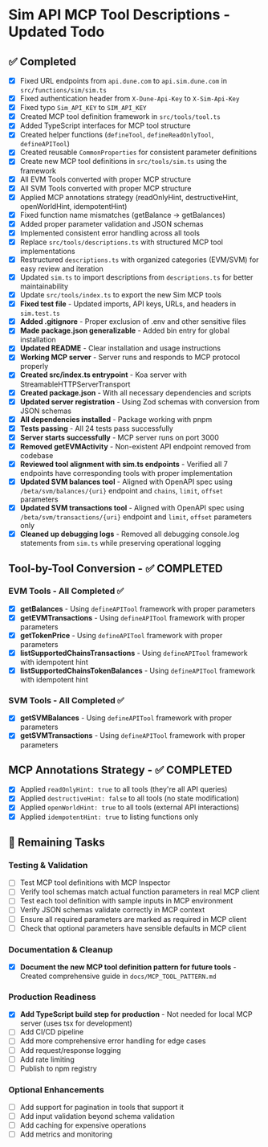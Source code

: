 # Sim API MCP Tool Descriptions - Updated Todo

## ✅ Completed
- [x] Fixed URL endpoints from `api.dune.com` to `api.sim.dune.com` in `src/functions/sim/sim.ts`
- [x] Fixed authentication header from `X-Dune-Api-Key` to `X-Sim-Api-Key`
- [x] Fixed typo `Sim_API_KEY` to `SIM_API_KEY`
- [x] Created MCP tool definition framework in `src/tools/tool.ts`
- [x] Added TypeScript interfaces for MCP tool structure
- [x] Created helper functions (`defineTool`, `defineReadOnlyTool`, `defineAPITool`)
- [x] Created reusable `CommonProperties` for consistent parameter definitions
- [x] Create new MCP tool definitions in `src/tools/sim.ts` using the framework
- [x] All EVM Tools converted with proper MCP structure
- [x] All SVM Tools converted with proper MCP structure
- [x] Applied MCP annotations strategy (readOnlyHint, destructiveHint, openWorldHint, idempotentHint)
- [x] Fixed function name mismatches (getBalance → getBalances)
- [x] Added proper parameter validation and JSON schemas
- [x] Implemented consistent error handling across all tools
- [x] Replace `src/tools/descriptions.ts` with structured MCP tool implementations
- [x] Restructured `descriptions.ts` with organized categories (EVM/SVM) for easy review and iteration
- [x] Updated `sim.ts` to import descriptions from `descriptions.ts` for better maintainability
- [x] Update `src/tools/index.ts` to export the new Sim MCP tools
- [x] **Fixed test file** - Updated imports, API keys, URLs, and headers in `sim.test.ts`
- [x] **Added .gitignore** - Proper exclusion of .env and other sensitive files
- [x] **Made package.json generalizable** - Added bin entry for global installation
- [x] **Updated README** - Clear installation and usage instructions
- [x] **Working MCP server** - Server runs and responds to MCP protocol properly
- [x] **Created src/index.ts entrypoint** - Koa server with StreamableHTTPServerTransport
- [x] **Created package.json** - With all necessary dependencies and scripts
- [x] **Updated server registration** - Using Zod schemas with conversion from JSON schemas
- [x] **All dependencies installed** - Package working with pnpm
- [x] **Tests passing** - All 24 tests pass successfully
- [x] **Server starts successfully** - MCP server runs on port 3000
- [x] **Removed getEVMActivity** - Non-existent API endpoint removed from codebase
- [x] **Reviewed tool alignment with sim.ts endpoints** - Verified all 7 endpoints have corresponding tools with proper implementation
- [x] **Updated SVM balances tool** - Aligned with OpenAPI spec using `/beta/svm/balances/{uri}` endpoint and `chains`, `limit`, `offset` parameters
- [x] **Updated SVM transactions tool** - Aligned with OpenAPI spec using `/beta/svm/transactions/{uri}` endpoint and `limit`, `offset` parameters only
- [x] **Cleaned up debugging logs** - Removed all debugging console.log statements from `sim.ts` while preserving operational logging

## Tool-by-Tool Conversion - ✅ COMPLETED

### EVM Tools - All Completed ✅
- [x] **getBalances** - Using `defineAPITool` framework with proper parameters
- [x] **getEVMTransactions** - Using `defineAPITool` framework with proper parameters  
- [x] **getTokenPrice** - Using `defineAPITool` framework with proper parameters
- [x] **listSupportedChainsTransactions** - Using `defineAPITool` framework with idempotent hint
- [x] **listSupportedChainsTokenBalances** - Using `defineAPITool` framework with idempotent hint

### SVM Tools - All Completed ✅
- [x] **getSVMBalances** - Using `defineAPITool` framework with proper parameters
- [x] **getSVMTransactions** - Using `defineAPITool` framework with proper parameters

## MCP Annotations Strategy - ✅ COMPLETED
- [x] Applied `readOnlyHint: true` to all tools (they're all API queries)
- [x] Applied `destructiveHint: false` to all tools (no state modification)
- [x] Applied `openWorldHint: true` to all tools (external API interactions)
- [x] Applied `idempotentHint: true` to listing functions only

## 🚧 Remaining Tasks

### Testing & Validation
- [ ] Test MCP tool definitions with MCP Inspector
- [ ] Verify tool schemas match actual function parameters in real MCP client
- [ ] Test each tool definition with sample inputs in MCP environment
- [ ] Verify JSON schemas validate correctly in MCP context
- [ ] Ensure all required parameters are marked as required in MCP client
- [ ] Check that optional parameters have sensible defaults in MCP client

### Documentation & Cleanup
- [x] **Document the new MCP tool definition pattern for future tools** - Created comprehensive guide in `docs/MCP_TOOL_PATTERN.md`

### Production Readiness
- [x] **Add TypeScript build step for production** - Not needed for local MCP server (uses tsx for development)
- [ ] Add CI/CD pipeline
- [ ] Add more comprehensive error handling for edge cases
- [ ] Add request/response logging
- [ ] Add rate limiting
- [ ] Publish to npm registry

### Optional Enhancements
- [ ] Add support for pagination in tools that support it
- [ ] Add input validation beyond schema validation
- [ ] Add caching for expensive operations
- [ ] Add metrics and monitoring